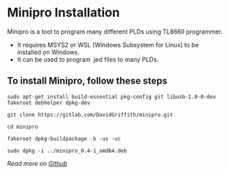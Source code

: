 # Minipro Installation

Minipro is a tool to program many different PLDs using TL866II programmer.
- It requires MSYS2 or WSL (Windows Subsystem for Linux) to be installed on Windows. 
- It can be used to program .jed files to many PLDs.

## To install Minipro, follow these steps

```shell
sudo apt-get install build-essential pkg-config git libusb-1.0-0-dev fakeroot debhelper dpkg-dev

git clone https://gitlab.com/DavidGriffith/minipro.git

cd minipro

fakeroot dpkg-buildpackage -b -us -uc

sudo dpkg -i ../minipro_0.4-1_amd64.deb
```

_Read more on [Github](https://gitlab.com/DavidGriffith/minipro)_
